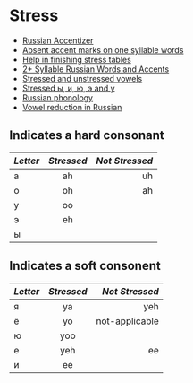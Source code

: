 # Stress

* [Russian Accentizer](http://morpher.ru/accentizer/)
* [Absent accent marks on one syllable words](https://www.duolingo.com/comment/27516812)
* [Help in finishing stress tables](https://www.duolingo.com/comment/27533756)
* [2+ Syllable Russian Words and Accents](https://www.duolingo.com/comment/27517797)
* [Stressed and unstressed vowels](https://www.duolingo.com/comment/27515526)
* [Stressed ы, и, ю, э and у](https://www.duolingo.com/comment/27516601)
* [Russian phonology](https://en.m.wikipedia.org/wiki/Russian_phonology)
* [Vowel reduction in Russian](https://en.m.wikipedia.org/wiki/Vowel_reduction_in_Russian)
 

## Indicates a hard consonant

|*Letter* | *Stressed* | *Not Stressed*   |    
| ------------- |:-------------:| -----:|
|а|ah|uh|
|о|oh|ah|
|у|oo|  |
|э|eh|  |
|ы|  |  |  

## Indicates a soft consonent

|*Letter* | *Stressed* | *Not Stressed*   |    
| ------------- |:-------------:| -----:|
|я|ya |yeh|
|ё|yo |not-applicable| 
|ю|yoo|   |   
|е|yeh|ee |
|и|ee |   |
